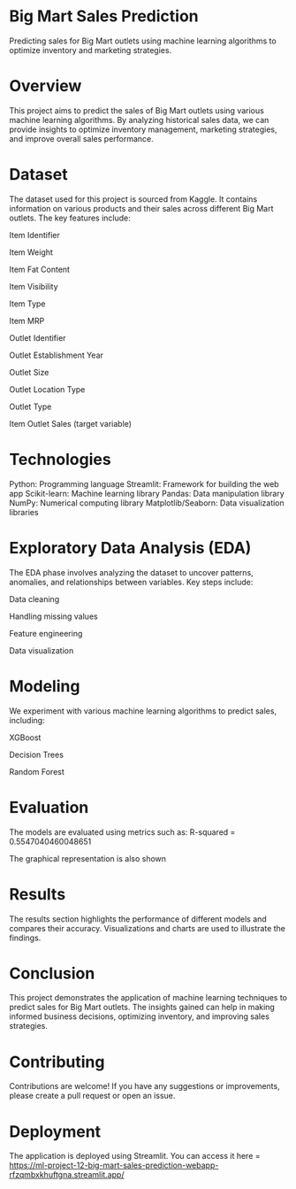 # Big Mart Sales Prediction
Predicting sales for Big Mart outlets using machine learning algorithms to optimize inventory and marketing strategies.

# Overview
This project aims to predict the sales of Big Mart outlets using various machine learning algorithms. By analyzing historical sales data, we can provide insights to optimize inventory management, marketing strategies, and improve overall sales performance.

# Dataset
The dataset used for this project is sourced from Kaggle. It contains information on various products and their sales across different Big Mart outlets. The key features include:

Item Identifier

Item Weight

Item Fat Content

Item Visibility

Item Type

Item MRP

Outlet Identifier

Outlet Establishment Year

Outlet Size

Outlet Location Type

Outlet Type

Item Outlet Sales (target variable)

# Technologies
Python: Programming language Streamlit: Framework for building the web app Scikit-learn: Machine learning library Pandas: Data manipulation library NumPy: Numerical computing library Matplotlib/Seaborn: Data visualization libraries


# Exploratory Data Analysis (EDA)
The EDA phase involves analyzing the dataset to uncover patterns, anomalies, and relationships between variables. Key steps include:

Data cleaning

Handling missing values

Feature engineering

Data visualization

# Modeling
We experiment with various machine learning algorithms to predict sales, including:

XGBoost

Decision Trees

Random Forest

# Evaluation
The models are evaluated using metrics such as:
R-squared = 0.5547040460048651

The graphical representation is also shown

# Results
The results section highlights the performance of different models and compares their accuracy. Visualizations and charts are used to illustrate the findings.

# Conclusion
This project demonstrates the application of machine learning techniques to predict sales for Big Mart outlets. The insights gained can help in making informed business decisions, optimizing inventory, and improving sales strategies.

# Contributing
Contributions are welcome! If you have any suggestions or improvements, please create a pull request or open an issue.

# Deployment
The application is deployed using Streamlit. You can access it here = https://ml-project-12-big-mart-sales-prediction-webapp-rfzqmbxkhuftgna.streamlit.app/

